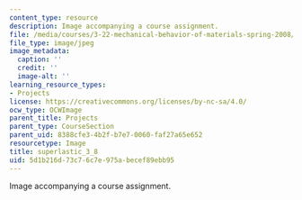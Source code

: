 ```yaml
---
content_type: resource
description: Image accompanying a course assignment.
file: /media/courses/3-22-mechanical-behavior-of-materials-spring-2008/5d1b216d73c76c7e975abecef89ebb95_superlastic_3_8.jpg
file_type: image/jpeg
image_metadata:
  caption: ''
  credit: ''
  image-alt: ''
learning_resource_types:
- Projects
license: https://creativecommons.org/licenses/by-nc-sa/4.0/
ocw_type: OCWImage
parent_title: Projects
parent_type: CourseSection
parent_uid: 8388cfe3-4b2f-b7e7-0060-faf27a65e652
resourcetype: Image
title: superlastic_3_8
uid: 5d1b216d-73c7-6c7e-975a-becef89ebb95
---
```

Image accompanying a course assignment.